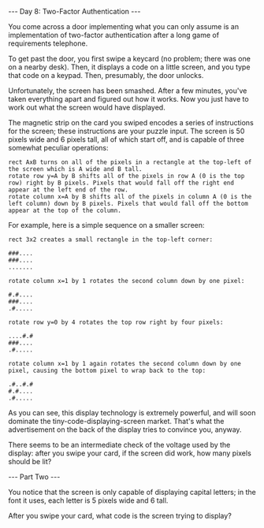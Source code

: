 --- Day 8: Two-Factor Authentication ---

You come across a door implementing what you can only assume is an implementation of two-factor authentication after a long game of requirements telephone.

To get past the door, you first swipe a keycard (no problem; there was one on a nearby desk). Then, it displays a code on a little screen, and you type that code on a keypad. Then, presumably, the door unlocks.

Unfortunately, the screen has been smashed. After a few minutes, you've taken everything apart and figured out how it works. Now you just have to work out what the screen would have displayed.

The magnetic strip on the card you swiped encodes a series of instructions for the screen; these instructions are your puzzle input. The screen is 50 pixels wide and 6 pixels tall, all of which start off, and is capable of three somewhat peculiar operations:

    rect AxB turns on all of the pixels in a rectangle at the top-left of the screen which is A wide and B tall.
    rotate row y=A by B shifts all of the pixels in row A (0 is the top row) right by B pixels. Pixels that would fall off the right end appear at the left end of the row.
    rotate column x=A by B shifts all of the pixels in column A (0 is the left column) down by B pixels. Pixels that would fall off the bottom appear at the top of the column.

For example, here is a simple sequence on a smaller screen:

    rect 3x2 creates a small rectangle in the top-left corner:

    ###....
    ###....
    .......

    rotate column x=1 by 1 rotates the second column down by one pixel:

    #.#....
    ###....
    .#.....

    rotate row y=0 by 4 rotates the top row right by four pixels:

    ....#.#
    ###....
    .#.....

    rotate column x=1 by 1 again rotates the second column down by one pixel, causing the bottom pixel to wrap back to the top:

    .#..#.#
    #.#....
    .#.....

As you can see, this display technology is extremely powerful, and will soon dominate the tiny-code-displaying-screen market. That's what the advertisement on the back of the display tries to convince you, anyway.

There seems to be an intermediate check of the voltage used by the display: after you swipe your card, if the screen did work, how many pixels should be lit?

--- Part Two ---

You notice that the screen is only capable of displaying capital letters; in the font it uses, each letter is 5 pixels wide and 6 tall.

After you swipe your card, what code is the screen trying to display?

